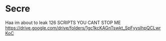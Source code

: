 # Secre
Haa im about to leak 126 SCRIPTS YOU CANT STOP ME
 https://drive.google.com/drive/folders/1gc1kcKAGnTswkt_SpFyyslhpQCLwrKoC
 
